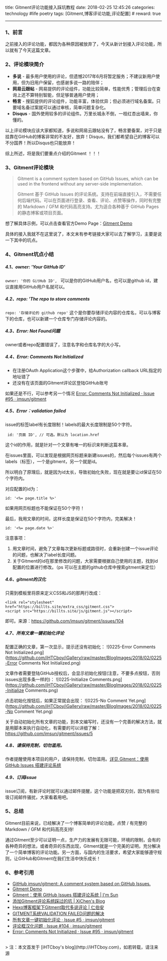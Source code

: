 title: Gitment评论功能接入踩坑教程
date: 2018-02-25 12:45:26
categories: technology #life poetry
tags: [Gitment,博客评论功能,评论配置]  # <!--more-->
reward: true

---

### 1、前言
之前接入的评论功能，都因为各种原因被放弃了，今天从新计划接入评论功能，所以就有了今天这篇文章。


### 2、评论模块简介

- **多说** - 最多用户使用的评论，但遗憾2017年6月将暂定服务；不建议新用户使用，但为旧用户保留，也感谢多说一路的陪伴；
- **网易云跟帖** - 网易提供的评论组件，功能比较简单，性能优秀；管理后台在查询上还不算特别智能，但足够普通用户使用；
- **畅言** - 搜狐提供的评论组件，功能丰富，体验优异；但必须进行域名备案。只要域名备过案就可以通过审核，简单问题复杂化。
- **Disqus** - 国外使用较多的评论组件。万里长城永不倒，一枝红杏出墙来，你懂的。

以上评论模块应该大家都知道，多说和网易云跟帖没有了，畅言要备案，对于只是挂靠在GitHub的博客非常的不友好，放弃！Disqus，我们都希望自己的博客可以不分国界！所以Disqus也只能放弃！

综上所述，将是我们要重点介绍的Gitment ！！！

<!--more-->

### 3、Gitment评论模块

>Gitment is a comment system based on GitHub Issues, which can be used in the frontend without any server-side implementation.
>
>Gitment 基于 GitHub Issues 的评论系统。支持在前端直接引入，不需要任何后端代码。可以在页面进行登录、查看、评论、点赞等操作，同时有完整的 Markdown / GFM 和代码高亮支持。尤为适合各种基于 GitHub Pages 的静态博客或项目页面。


想了解具体示例，可以点击查看官方Demo Page：[Gitment Demo](https://imsun.github.io/gitment/)

具体的接入我就不在这里说了，本文末有参考链接大家可以去了解学习，主要是说一下其中的坑点。

### 4、Gitment坑点小结
##### 4.1、owner: 'Your GitHub ID'
 `owner: '你的 GitHub ID', `
 可以是你的GitHub用户名，也可以是github id，建议直接用GitHub用户名就可以。

##### 4.2、repo: 'The repo to store comments
`repo: '存储评论的 github repo'`
这个是你要存储评论内容的仓库名，可以与博客下的仓库，也可以新建一个仓库专门存储评论内容的。

##### 4.3、Error: Not Found问题
owner或者repo配置错误了，注意名字和仓库名字的大小写。

##### 4.4、Error: Comments Not Initialized
- 在注册OAuth Application这个步骤中，给Authorization callback URL指定的地址错了
- 还没有在该页面的Gitment评论区登陆GitHub账号

如果还是不行，可以参考另一个情况 [Error: Comments Not Initialized · Issue #95 · imsun/gitment](https://github.com/imsun/gitment/issues/95)

##### 4.5、Error：validation failed
issue的标签label有长度限制！labels的最大长度限制是50个字符。

` id: '页面 ID', // 可选。默认为 location.href`

这个id的作用，就是针对一个文章有唯一的标识来判断这篇本章。

在issues里面，可以发现是根据网页标题来新建issues的，然后每个issues有两个labels（标签），一个是gitment，另一个就是id。

所以明白了原理后，就是因为id太长，导致初始化失败，现在就是要让id保证在50个字符内。

对应配置的id为：
```
id: '<%= page.title %>'
```
如果用网页标题也不能保证在50个字符！

最后，我用文章的时间，这样长度是保证在50个字符内，完美解决！
```
id: '<%= page.date %>'
```

注意事项：

1. 用文章时间，避免了文章每次更新标题或路径时，会重新创建一个issue评论的问题，也解决了label长度问题。
2. 关于Gitment的id在那里修改的问题，大家需要根据自己使用的主题，找到id配置的位置进行修改。（ps 可以在主题的github仓库中搜索gitment来定位）

##### 4.6、gitment的汉化
只需到模板里将原来定义CSS和JS的那两行改成：
```
<link rel="stylesheet" href="https://billts.site/extra_css/gitment.css">
<script src="https://billts.site/js/gitment.js"></script>
```

即可。来源：https://github.com/imsun/gitment/issues/104

##### 4.7、所有文章一键初始化评论
配置正确的文章，第一次显示，提示还没有初始化：
![0225-Error Comments Not Initialized.png](https://github.com/iHTCboy/iGallery/raw/master/BlogImages/2018/02/0225-Error Comments Not Initialized.png)

文章作者需要登陆GitHub授权后，会显示初始化按钮(注意，不要多点按钮，否则issues出现多条一样的)：
![0225-Initialize Comments.png](https://github.com/iHTCboy/iGallery/raw/master/BlogImages/2018/02/0225-Initialize Comments.png)

点击初始化按钮后，如果正常就会出现：
![0225-No Comment Yet.png](https://github.com/iHTCboy/iGallery/raw/master/BlogImages/2018/02/0225-No Comment Yet.png)

关于自动初始化所有文章的功能，到本文编写时，还没有一个完善的解决方法，就是用脚本来执行自动化，有需要的可以详细了解：https://github.com/imsun/gitment/issues/5

##### 4.8、请保持克制，切勿滥用。
作者提醒使用本项目的用户，请保持克制，切勿滥用。[详见 Gitment：使用 GitHub Issues 搭建评论系统](https://imsun.net/posts/gitment-introduction/)

##### 4.9、订阅issue
issue订阅，有新评论时就可以通过邮件提醒，这个功能是把双刃剑，因为有些垃圾订阅邮件骚扰，大家看着用吧。

### 5、总结
Gitment目前来说，已经解决了一个博客简单的评论功能，点赞 / 有完整的 Markdown / GFM 和代码高亮支持!

通过Gitment至少可以证明一点，生产力的发展有无限可能，环境的限制，会有的各种奇异的想法，或者奇异的东西出现，Gitment就是一个完美的证明，充分解决了一个简单博客的评论功能。另一方面，与国内的生活要求，希望大家能够遵守规则，让GitHub和Gitment在我们生活中快乐成长！

### 6、参考引用


- [GitHub imsun/gitment: A comment system based on GitHub Issues.](https://github.com/imsun/gitment)
- [Gitment Demo](https://imsun.github.io/gitment/)
- [Gitment：使用 GitHub Issues 搭建评论系统 | I'm Sun](https://imsun.net/posts/gitment-introduction/)
- [添加Gitment评论系统踩过的坑 | XiChen's Blog](http://xichen.pub/2018/01/31/2018-01-31-gitment/)
- [Hexo博客框架下Gitment取代多说评论 | 仁伯安](https://zonghongyan.github.io/2017/06/29/201706292034/)
- [GITMENT系统VALIDATION FAILED问题的解决](http://www.xjdesyxx.top/2018/02/07/errsln/)
- [所有文章一键初始化评论 · Issue #5 · imsun/gitment](https://github.com/imsun/gitment/issues/5)
- [评论框汉化问题 · Issue #104 · imsun/gitment](https://github.com/imsun/gitment/issues/104)
- [Error: Comments Not Initialized · Issue #95 · imsun/gitment](https://github.com/imsun/gitment/issues/95)



<br>
> 注：本文首发于 [iHTCboy's blog](http://iHTCboy.com)，如若转载，请注来源

